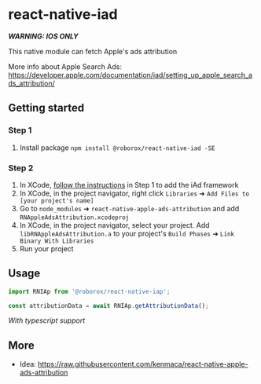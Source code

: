 # react-native-iad
***WARNING: IOS ONLY***

This native module can fetch Apple's ads attribution

More info about Apple Search Ads: https://developer.apple.com/documentation/iad/setting_up_apple_search_ads_attribution/

## Getting started

### Step 1
1. Install package `npm install @roborox/react-native-iad -SE`

### Step 2

1. In XCode, [follow the instructions](https://searchads.apple.com/v/advanced/help/pdf/attribution-api.pdf) in Step 1 to add the iAd framework
1. In XCode, in the project navigator, right click `Libraries` ➜ `Add Files to [your project's name]`
2. Go to `node_modules` ➜ `react-native-apple-ads-attribution` and add `RNAppleAdsAttribution.xcodeproj`
3. In XCode, in the project navigator, select your project. Add `libRNAppleAdsAttribution.a` to your project's `Build Phases` ➜ `Link Binary With Libraries`
4. Run your project

## Usage
```javascript
import RNIAp from '@roborox/react-native-iap';

const attributionData = await RNIAp.getAttributionData();
```

*With typescript support*

## More

- Idea: https://raw.githubusercontent.com/kenmaca/react-native-apple-ads-attribution